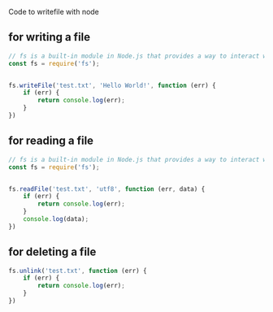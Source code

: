 Code to writefile with node

## for writing a file
```js
// fs is a built-in module in Node.js that provides a way to interact with the file system.
const fs = require('fs');


fs.writeFile('test.txt', 'Hello World!', function (err) {
    if (err) {
        return console.log(err);
    } 
})
```

## for reading a file
```js
// fs is a built-in module in Node.js that provides a way to interact with the file system.
const fs = require('fs');


fs.readFile('test.txt', 'utf8', function (err, data) {
    if (err) {
        return console.log(err);
    }
    console.log(data);
})
```

## for deleting a file
```js
fs.unlink('test.txt', function (err) {
    if (err) {
        return console.log(err);
    }
})
```